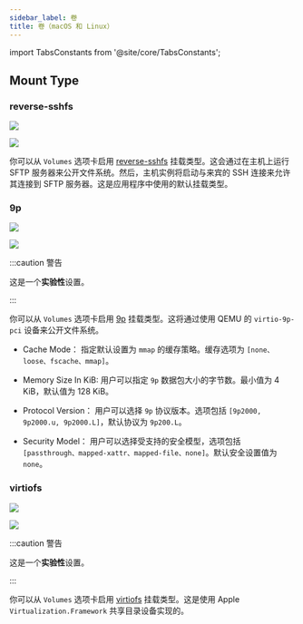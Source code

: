 ```yaml
---
sidebar_label: 卷
title: 卷（macOS 和 Linux）
---
```


import TabsConstants from '@site/core/TabsConstants';

## Mount Type

### reverse-sshfs

<Tabs groupId="os">
<TabItem value="macOS">

![](https://suse-rancher-media.s3.amazonaws.com/desktop/v1.10/preferences/macOS_virtualMachine_tabVolumes.png)

</TabItem>
<TabItem value="Linux">

![](https://suse-rancher-media.s3.amazonaws.com/desktop/v1.10/preferences/Linux_virtualMachine_tabVolumes.png)

</TabItem>
</Tabs>

你可以从 `Volumes` 选项卡启用 [reverse-sshfs](https://github.com/lima-vm/lima/blob/master/docs/mount.md#reverse-sshfs) 挂载类型。这会通过在主机上运行 SFTP 服务器来公开文件系统。然后，主机实例将启动与来宾的 SSH 连接来允许其连接到 SFTP 服务器。这是应用程序中使用的默认挂载类型。

### 9p

<Tabs groupId="os">
<TabItem value="macOS">

![](https://suse-rancher-media.s3.amazonaws.com/desktop/v1.10/preferences/macOS_virtualMachine_tabVolumes_9P.png)

</TabItem>
<TabItem value="Linux">

![](https://suse-rancher-media.s3.amazonaws.com/desktop/v1.10/preferences/Linux_virtualMachine_tabVolumes_9P.png)

</TabItem>
</Tabs>

:::caution 警告

这是一个**实验性**设置。

:::

你可以从 `Volumes` 选项卡启用 [9p](https://www.kernel.org/doc/Documentation/filesystems/9p.txt) 挂载类型。这将通过使用 QEMU 的 `virtio-9p-pci` 设备来公开文件系统。

* Cache Mode：
   指定默认设置为 `mmap` 的缓存策略。缓存选项为 `[none、loose、fscache、mmap]`。

* Memory Size In KiB:
   用户可以指定 `9p` 数据包大小的字节数。最小值为 4 KiB，默认值为 128 KiB。

* Protocol Version：
   用户可以选择 `9p` 协议版本。选项包括 `[9p2000, 9p2000.u, 9p2000.L]`，默认协议为 `9p200.L`。

* Security Model：
   用户可以选择受支持的安全模型，选项包括 `[passthrough、mapped-xattr、mapped-file、none]`。默认安全设置值为 `none`。

### virtiofs

<Tabs groupId="os">
<TabItem value="macOS">

![](https://suse-rancher-media.s3.amazonaws.com/desktop/v1.10/preferences/macOS_virtualMachine_tabVolumes_virtiofs.png)

</TabItem>
<TabItem value="Linux">

![](https://suse-rancher-media.s3.amazonaws.com/desktop/v1.10/preferences/Linux_virtualMachine_tabVolumes_virtiofs.png)

</TabItem>
</Tabs>

:::caution 警告

这是一个**实验性**设置。

:::

你可以从 `Volumes` 选项卡启用 [virtiofs](https://virtio-fs.gitlab.io/) 挂载类型。这是使用 Apple `Virtualization.Framework` 共享目录设备实现的。
